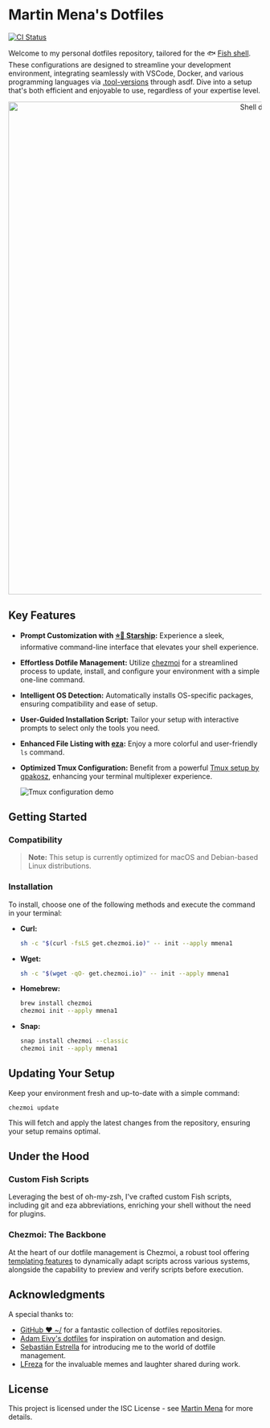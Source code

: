 # Martin Mena's Dotfiles

[![CI Status](https://github.com/mmena1/dotfiles/actions/workflows/main.yml/badge.svg?event=push)](https://github.com/mmena1/dotfiles/actions/workflows/main.yml?query=branch%3Amain+event%3Apush+workflow%3A%22Chezmoi+Setup+Validation%22)

Welcome to my personal dotfiles repository, tailored for the 🐟 [Fish shell](https://fishshell.com/). These configurations are designed to streamline your development environment, integrating seamlessly with VSCode, Docker, and various programming languages via [.tool-versions](home/dot_tool-versions) through asdf. Dive into a setup that's both efficient and enjoyable to use, regardless of your expertise level.

<p align="center">
  <img alt="Shell demo" src="https://user-images.githubusercontent.com/4404853/211977100-8a39ffda-594c-4460-bd73-da09c7aa1d4e.gif" width="980px">
</p>

## Key Features

- **Prompt Customization with [⭐️🚀 Starship](https://starship.rs/):** Experience a sleek, informative command-line interface that elevates your shell experience.

- **Effortless Dotfile Management:** Utilize [chezmoi](https://www.chezmoi.io/) for a streamlined process to update, install, and configure your environment with a simple one-line command.

- **Intelligent OS Detection:** Automatically installs OS-specific packages, ensuring compatibility and ease of setup.

- **User-Guided Installation Script:** Tailor your setup with interactive prompts to select only the tools you need.

- **Enhanced File Listing with [eza](https://github.com/eza-community/eza):** Enjoy a more colorful and user-friendly `ls` command.

- **Optimized Tmux Configuration:** Benefit from a powerful [Tmux setup by gpakosz](https://github.com/gpakosz/.tmux), enhancing your terminal multiplexer experience.

  ![Tmux configuration demo](https://cloud.githubusercontent.com/assets/553208/19740585/85596a5a-9bbf-11e6-8aa1-7c8d9829c008.gif)

## Getting Started

### Compatibility

> **Note:** This setup is currently optimized for macOS and Debian-based Linux distributions.

### Installation

To install, choose one of the following methods and execute the command in your terminal:

- **Curl:**

  ```sh
  sh -c "$(curl -fsLS get.chezmoi.io)" -- init --apply mmena1
  ```

- **Wget:**

  ```sh
  sh -c "$(wget -qO- get.chezmoi.io)" -- init --apply mmena1
  ```

- **Homebrew:**

  ```sh
  brew install chezmoi
  chezmoi init --apply mmena1
  ```

- **Snap:**

  ```sh
  snap install chezmoi --classic
  chezmoi init --apply mmena1
  ```

## Updating Your Setup

Keep your environment fresh and up-to-date with a simple command:

```
chezmoi update
```

This will fetch and apply the latest changes from the repository, ensuring your setup remains optimal.

## Under the Hood

### Custom Fish Scripts

Leveraging the best of oh-my-zsh, I've crafted custom Fish scripts, including git and eza abbreviations, enriching your shell without the need for plugins.

### Chezmoi: The Backbone

At the heart of our dotfile management is Chezmoi, a robust tool offering [templating features](https://www.chezmoi.io/user-guide/templating/) to dynamically adapt scripts across various systems, alongside the capability to preview and verify scripts before execution.

## Acknowledgments

A special thanks to:

- [GitHub ❤ ~/](https://dotfiles.github.io/) for a fantastic collection of dotfiles repositories.
- [Adam Eivy's dotfiles](https://github.com/atomantic/dotfiles) for inspiration on automation and design.
- [Sebastián Estrella](https://github.com/sestrella) for introducing me to the world of dotfile management.
- [LFreza](https://github.com/LucasFrezarini) for the invaluable memes and laughter shared during work.

## License

This project is licensed under the ISC License - see [Martin Mena](https://github.com/mmena1) for more details.
